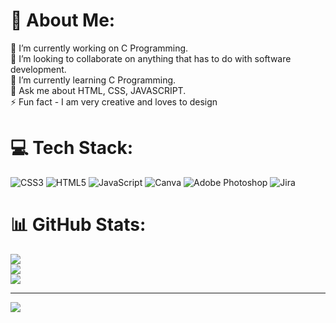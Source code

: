 # 💫 About Me:
🔭 I’m currently working on C Programming.<br>👯 I’m looking to collaborate on anything that has to do with software development.<br>🌱 I’m currently learning C Programming. <br>💬 Ask me about HTML, CSS, JAVASCRIPT.<br>⚡ Fun fact - I am very creative and loves to design


# 💻 Tech Stack:
![CSS3](https://img.shields.io/badge/css3-%231572B6.svg?style=for-the-badge&logo=css3&logoColor=white) ![HTML5](https://img.shields.io/badge/html5-%23E34F26.svg?style=for-the-badge&logo=html5&logoColor=white) ![JavaScript](https://img.shields.io/badge/javascript-%23323330.svg?style=for-the-badge&logo=javascript&logoColor=%23F7DF1E) ![Canva](https://img.shields.io/badge/Canva-%2300C4CC.svg?style=for-the-badge&logo=Canva&logoColor=white) ![Adobe Photoshop](https://img.shields.io/badge/adobephotoshop-%2331A8FF.svg?style=for-the-badge&logo=adobephotoshop&logoColor=white) ![Jira](https://img.shields.io/badge/jira-%230A0FFF.svg?style=for-the-badge&logo=jira&logoColor=white)
# 📊 GitHub Stats:
![](https://github-readme-stats.vercel.app/api?username=ezophebe&theme=dark&hide_border=false&include_all_commits=true&count_private=true)<br/>
![](https://github-readme-streak-stats.herokuapp.com/?user=ezophebe&theme=dark&hide_border=false)<br/>
![](https://github-readme-stats.vercel.app/api/top-langs/?username=ezophebe&theme=dark&hide_border=false&include_all_commits=true&count_private=true&layout=compact)

---
[![](https://visitcount.itsvg.in/api?id=ezophebe&icon=0&color=0)](https://visitcount.itsvg.in)

<!-- Proudly created with GPRM ( https://gprm.itsvg.in ) -->
